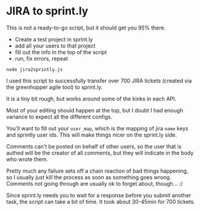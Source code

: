 # JIRA to sprint.ly

This is not a ready-to-go script, but it should get you 95% there.

* Create a test project in sprint.ly
* add all your users to that project
* fill out the info in the top of the script
* run, fix errors, repeat

`node jira2sprintly.js`

I used this script to successfully transfer over 700 JIRA tickets (created via the greenhopper agile tool) to sprint.ly.

It is a tiny bit rough, but works around some of the kinks in each API.

Most of your editing should happen at the top, but I doubt I had enough variance to expect all the different configs.

You'll want to fill out your `user_map`, which is the mapping of jira `name` keys and sprintly user ids. This will make things nicer on the sprint.ly side.

Comments can't be posted on behalf of other users, so the user that is authed will be the creator of all comments, but they will indicate in the body who wrote them.

Pretty much any failure sets off a chain reaction of bad things happening, so I usually just kill the process as soon as something goes wrong. Comments not going through are usually ok to forget about, though... :/

Since sprint.ly needs you to wait for a response before you submit another task, the script can take a bit of time. It took about 30-45min for 700 tickets.
